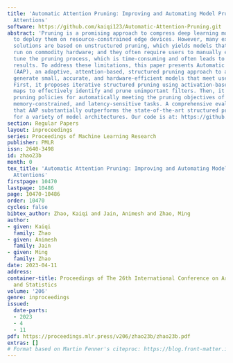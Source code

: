 ```yaml
---
title: 'Automatic Attention Pruning: Improving and Automating Model Pruning using
  Attentions'
software: https://github.com/kaiqi123/Automatic-Attention-Pruning.git
abstract: 'Pruning is a promising approach to compress deep learning models in order
  to deploy them on resource-constrained edge devices. However, many existing pruning
  solutions are based on unstructured pruning, which yields models that cannot efficiently
  run on commodity hardware; and they often require users to manually explore and
  tune the pruning process, which is time-consuming and often leads to sub-optimal
  results. To address these limitations, this paper presents Automatic Attention Pruning
  (AAP), an adaptive, attention-based, structured pruning approach to automatically
  generate small, accurate, and hardware-efficient models that meet user objectives.
  First, it proposes iterative structured pruning using activation-based attention
  maps to effectively identify and prune unimportant filters. Then, it proposes adaptive
  pruning policies for automatically meeting the pruning objectives of accuracy-critical,
  memory-constrained, and latency-sensitive tasks. A comprehensive evaluation shows
  that AAP substantially outperforms the state-of-the-art structured pruning works
  for a variety of model architectures. Our code is at: https://github.com/kaiqi123/Automatic-Attention-Pruning.git.'
section: Regular Papers
layout: inproceedings
series: Proceedings of Machine Learning Research
publisher: PMLR
issn: 2640-3498
id: zhao23b
month: 0
tex_title: 'Automatic Attention Pruning: Improving and Automating Model Pruning using
  Attentions'
firstpage: 10470
lastpage: 10486
page: 10470-10486
order: 10470
cycles: false
bibtex_author: Zhao, Kaiqi and Jain, Animesh and Zhao, Ming
author:
- given: Kaiqi
  family: Zhao
- given: Animesh
  family: Jain
- given: Ming
  family: Zhao
date: 2023-04-11
address:
container-title: Proceedings of The 26th International Conference on Artificial Intelligence
  and Statistics
volume: '206'
genre: inproceedings
issued:
  date-parts:
  - 2023
  - 4
  - 11
pdf: https://proceedings.mlr.press/v206/zhao23b/zhao23b.pdf
extras: []
# Format based on Martin Fenner's citeproc: https://blog.front-matter.io/posts/citeproc-yaml-for-bibliographies/
---
```

